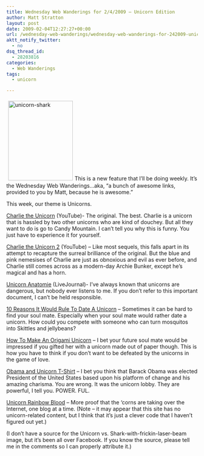 ```yaml
---
title: Wednesday Web Wanderings for 2/4/2009 – Unicorn Edition
author: Matt Stratton
layout: post
date: 2009-02-04T12:27:27+00:00
url: /wednesday-web-wanderings/wednesday-web-wanderings-for-242009-unicorn-edition
aktt_notify_twitter:
  - no
dsq_thread_id:
  - 28203816
categories:
  - Web Wanderings
tags:
  - unicorn

---
```

[<img class="size-medium wp-image-4648 alignleft" style="margin: 5px;" title="unicorn-shark" src="/wp-content/uploads/2009/02/unicorn-shark-243x300.jpg" alt="unicorn-shark" width="170" height="210" srcset="/wp-content/uploads/2009/02/unicorn-shark-243x300.jpg 243w, /wp-content/uploads/2009/02/unicorn-shark.jpg 491w" sizes="(max-width: 170px) 100vw, 170px" />][1]This is a new feature that I&#8217;ll be doing weekly. It&#8217;s the Wednesday Web Wanderings&#8230;aka, &#8220;a bunch of awesome links, provided to you by Matt, because he is awesome.&#8221;

This week, our theme is Unicorns.

<a href="https://youtube.com/watch?v=CsGYh8AacgY" target="_blank">Charlie the Unicorn</a> (YouTube)- The original. The best. Charlie is a unicorn that is hassled by two other unicorns who are kind of douchey. But all they want to do is go to Candy Mountain. I can&#8217;t tell you why this is funny. You just have to experience it for yourself.

<a href="https://youtube.com/watch?v=QFCSXr6qnv4" target="_blank">Charlie the Unicorn 2</a> (YouTube) &#8211; Like most sequels, this falls apart in its attempt to recapture the surreal brilliance of the original. But the blue and pink nemesises of Charlie are just as obnoxious and evil as ever before, and Charlie still comes across as a modern-day Archie Bunker, except he&#8217;s magical and has a horn.

<a href="https://mutleyjames.livejournal.com/316400.html" target="_blank">Unicorn Anatomie</a> (LiveJournal)- I&#8217;ve always known that unicorns are dangerous, but nobody ever listens to me. If you don&#8217;t refer to this important document, I can&#8217;t be held responsible.

<a href="https://mingle2.com/dating/unicorn" target="_blank">10 Reasons It Would Rule To Date A Unicorn</a> &#8211; Sometimes it can be hard to find your soul mate. Especially when your soul mate would rather date a unicorn. How could you compete with someone who can turn mosquitos into Skittles and jellybeans?

<a href="https://www.linkclub.or.jp/~null/unicorn/unicorn0.html" target="_blank">How To Make An Origami Unicorn</a> &#8211; I bet your future soul mate would be impressed if you gifted her with a unicorn made out of paper though. This is how you have to think if you don&#8217;t want to be defeated by the unicorns in the game of love.

<a href="https://204865.spreadshirt.com/us/US/Shop/" target="_blank">Obama and Unicorn T-Shirt</a> &#8211; I bet you think that Barack Obama was elected President of the United States based upon his platform of change and his amazing charisma. You are wrong. It was the unicorn lobby. They are powerful, I tell you. POWER. FUL.

<a href="https://unicornrainbowblood.today.com/" target="_blank">Unicorn Rainbow Blood</a> &#8211; More proof that the &#8216;corns are taking over the Internet, one blog at a time. (Note &#8211; it may appear that this site has no unicorn-related content, but I think that it&#8217;s just a clever code that I haven&#8217;t figured out yet.)

(I don&#8217;t have a source for the Unicorn vs. Shark-with-frickin-laser-beam image, but it&#8217;s been all over Facebook. If you know the source, please tell me in the comments so I can properly attribute it.)

 [1]: /wp-content/uploads/2009/02/unicorn-shark.jpg